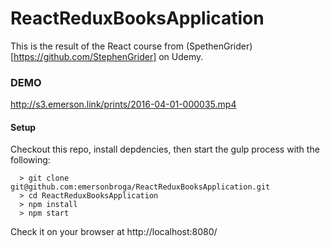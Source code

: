# ReactReduxBooksApplication

This is the result of the React course from (SpethenGrider)[https://github.com/StephenGrider] on Udemy. 

### DEMO ###

http://s3.emerson.link/prints/2016-04-01-000035.mp4

#### Setup #####
Checkout this repo, install depdencies, then start the gulp process with the following:

```
  > git clone git@github.com:emersonbroga/ReactReduxBooksApplication.git
  > cd ReactReduxBooksApplication
  > npm install
  > npm start
```

Check it on your browser at http://localhost:8080/
